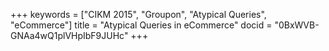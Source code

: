 +++
keywords = ["CIKM 2015", "Groupon", "Atypical Queries", "eCommerce"]
title = "Atypical Queries in eCommerce"
docid = "0BxWVB-GNAa4wQ1plVHpIbF9JUHc"
+++
